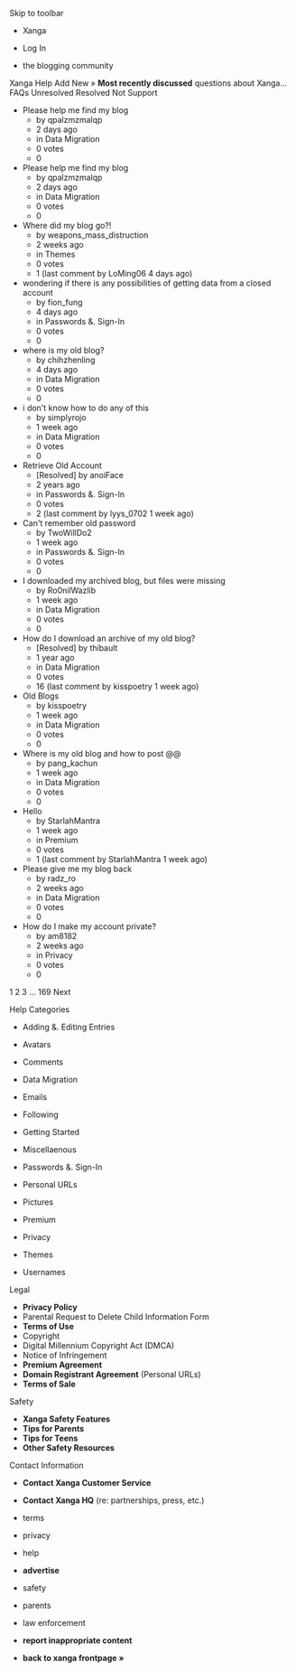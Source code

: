 Skip to toolbar

*   Xanga

*   Log In

*   the blogging community

Xanga Help Add New » **Most recently discussed** questions about Xanga… FAQs Unresolved Resolved Not Support

*   Please help me find my blog
    *   by qpalzmzmalqp
    *   2 days ago
    *   in Data Migration
    *   0 votes
    *   0
*   Please help me find my blog
    *   by qpalzmzmalqp
    *   2 days ago
    *   in Data Migration
    *   0 votes
    *   0
*   Where did my blog go?!
    *   by weapons\_mass\_distruction
    *   2 weeks ago
    *   in Themes
    *   0 votes
    *   1 (last comment by LoMing06 4 days ago)
*   wondering if there is any possibilities of getting data from a closed account
    *   by fion\_fung
    *   4 days ago
    *   in Passwords &. Sign-In
    *   0 votes
    *   0
*   where is my old blog?
    *   by chihzhenling
    *   4 days ago
    *   in Data Migration
    *   0 votes
    *   0
*   i don't know how to do any of this
    *   by simplyrojo
    *   1 week ago
    *   in Data Migration
    *   0 votes
    *   0
*   Retrieve Old Account
    *   \[Resolved\] by anoiFace
    *   2 years ago
    *   in Passwords &. Sign-In
    *   0 votes
    *   2 (last comment by lyys\_0702 1 week ago)
*   Can't remember old password
    *   by TwoWillDo2
    *   1 week ago
    *   in Passwords &. Sign-In
    *   0 votes
    *   0
*   I downloaded my archived blog, but files were missing
    *   by Ro0nilWazlib
    *   1 week ago
    *   in Data Migration
    *   0 votes
    *   0
*   How do I download an archive of my old blog?
    *   \[Resolved\] by thibault
    *   1 year ago
    *   in Data Migration
    *   0 votes
    *   16 (last comment by kisspoetry 1 week ago)
*   Old Blogs
    *   by kisspoetry
    *   1 week ago
    *   in Data Migration
    *   0 votes
    *   0
*   Where is my old blog and how to post @@
    *   by pang\_kachun
    *   1 week ago
    *   in Data Migration
    *   0 votes
    *   0
*   Hello
    *   by StarlahMantra
    *   1 week ago
    *   in Premium
    *   0 votes
    *   1 (last comment by StarlahMantra 1 week ago)
*   Please give me my blog back
    *   by radz\_ro
    *   2 weeks ago
    *   in Data Migration
    *   0 votes
    *   0
*   How do I make my account private?
    *   by am8182
    *   2 weeks ago
    *   in Privacy
    *   0 votes
    *   0

1 2 3 ... 169 Next

Help Categories

*   Adding &. Editing Entries
*   Avatars
*   Comments
*   Data Migration
*   Emails
*   Following
*   Getting Started
*   Miscellaenous

*   Passwords &. Sign-In
*   Personal URLs
*   Pictures
*   Premium
*   Privacy
*   Themes
*   Usernames

Legal

*   **Privacy Policy**
*   Parental Request to Delete Child Information Form
*   **Terms of Use**
*   Copyright
*   Digital Millennium Copyright Act (DMCA)
*   Notice of Infringement
*   **Premium Agreement**
*   **Domain Registrant Agreement** (Personal URLs)
*   **Terms of Sale**

Safety

*   **Xanga Safety Features**
*   **Tips for Parents**
*   **Tips for Teens**
*   **Other Safety Resources**

Contact Information

*   **Contact Xanga Customer Service**
*   **Contact Xanga HQ** (re: partnerships, press, etc.)

*   terms
*   privacy
*   help
*   **advertise**

*   safety
*   parents
*   law enforcement
*   **report inappropriate content**

*   **back to xanga frontpage »**